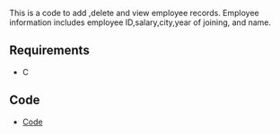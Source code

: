 This is a code to add ,delete and view  employee records. Employee information includes employee ID,salary,city,year of joining, and name.



## Requirements

* C

## Code 

* [Code](code/main.py)
